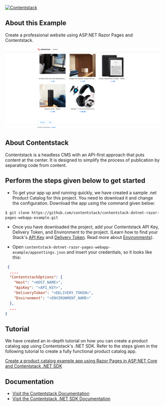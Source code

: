 [![Contentstack](https://www.contentstack.com/docs/static/images/contentstack.png)](https://www.contentstack.com/)

## About this Example
Create a professional website using ASP.NET Razor Pages and Contentstack.

![Homepage Screenshot](Screenshots/product-catalog.png?raw=true "Homepage Screenshot")

## About Contentstack
Contentstack is a headless CMS with an API-first approach that puts content at the center. It is designed to simplify the process of publication by separating code from content.

## Perform the steps given below to get started

 - To get your app up and running quickly, we have created a sample .net Product Catalog for this project. You need to download it and change the configuration. Download the app using the command given below:
 
```
$ git clone https://github.com/contentstack/contentstack-dotnet-razor-pages-webapp-example.git
```
  
 - Once you have downloaded the project, add your Contentstack API Key, Delivery Token, and Environment to the project. (Learn how to find your Stack's [API Key](https://www.contentstack.com/docs/guide/stack#edit-a-stack) and [Delivery Token](https://www.contentstack.com/docs/guide/tokens#create-a-delivery-token). Read more about [Environments](https://www.contentstack.com/docs/guide/environments)).

 - Open ```contentstack-dotnet-razor-pages-webapp-example/appsettings.json``` and insert your credentials, so it looks like this:
```json
 {
  ....
  "ContentstackOptions": {
    "Host": "<HOST_NAME>",
    "ApiKey": "<API_KEY>",
    "DeliveryToken": "<DELIVERY_TOKEN>",
    "Environment": "<ENVIRONMENT_NAME>"
  },
  ...
}
```

## Tutorial
We have created an in-depth tutorial on how you can create a product catalog app using Contentstack's .NET SDK. Refer to the steps given in the following tutorial to create a fully functional product catalog app.

[Create a product catalog example app using Razor Pages in ASP.NET Core and Contentstack .NET SDK](https://www.contentstack.com/docs/example-apps/build-product-catalog-example-app-using-razor-pages-in-asp-dotnet-core-and-contentstack-dotnet-sdk)

## Documentation
 - [Visit the Contentstack Documentation](https://www.contentstack.com/docs/)
 - [Visit the Contentstack .NET SDK Documentation](https://github.com/contentstack/contentstack-dotnet)
